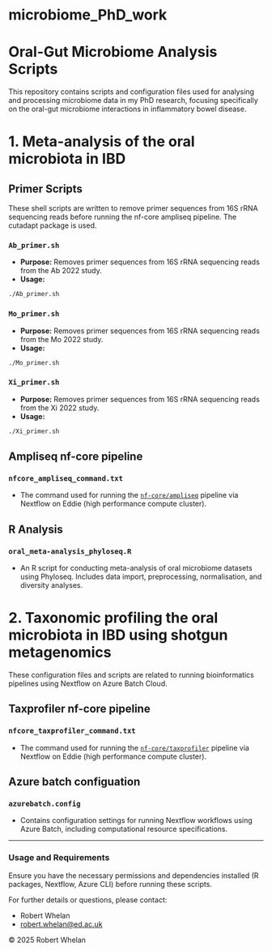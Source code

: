 # microbiome_PhD_work

# Oral-Gut Microbiome Analysis Scripts

This repository contains scripts and configuration files used for analysing and processing microbiome data in my PhD research, focusing specifically on the oral-gut microbiome interactions in inflammatory bowel disease.


# 1. Meta-analysis of the oral microbiota in IBD

## Primer Scripts

These shell scripts are written to remove primer sequences from 16S rRNA sequencing reads before running the nf-core ampliseq pipeline. The cutadapt package is used.

### `Ab_primer.sh`

* **Purpose:** Removes primer sequences from 16S rRNA sequencing reads from the Ab 2022 study.
* **Usage:**

```bash
./Ab_primer.sh
```

### `Mo_primer.sh`

* **Purpose:** Removes primer sequences from 16S rRNA sequencing reads from the Mo 2022 study.
* **Usage:**

```bash
./Mo_primer.sh
```

### `Xi_primer.sh`

* **Purpose:** Removes primer sequences from 16S rRNA sequencing reads from the Xi 2022 study.
* **Usage:**

```bash
./Xi_primer.sh
```

## Ampliseq nf-core pipeline

### `nfcore_ampliseq_command.txt`

* The command used for running the [`nf-core/ampliseq`](https://nf-co.re/ampliseq) pipeline via Nextflow on Eddie (high performance compute cluster). 

## R Analysis

### `oral_meta-analysis_phyloseq.R`

* An R script for conducting meta-analysis of oral microbiome datasets using Phyloseq. Includes data import, preprocessing, normalisation, and diversity analyses.


# 2. Taxonomic profiling the oral microbiota in IBD using shotgun metagenomics

These configuration files and scripts are related to running bioinformatics pipelines using Nextflow on Azure Batch Cloud.

## Taxprofiler nf-core pipeline

### `nfcore_taxprofiler_command.txt`

* The command used for running the [`nf-core/taxprofiler`](https://nf-co.re/taxprofiler) pipeline via Nextflow on Eddie (high performance compute cluster). 

## Azure batch configuation

### `azurebatch.config`

* Contains configuration settings for running Nextflow workflows using Azure Batch, including computational resource specifications.

---

### Usage and Requirements

Ensure you have the necessary permissions and dependencies installed (R packages, Nextflow, Azure CLI) before running these scripts.

For further details or questions, please contact:

* Robert Whelan
* robert.whelan@ed.ac.uk

© 2025 Robert Whelan
